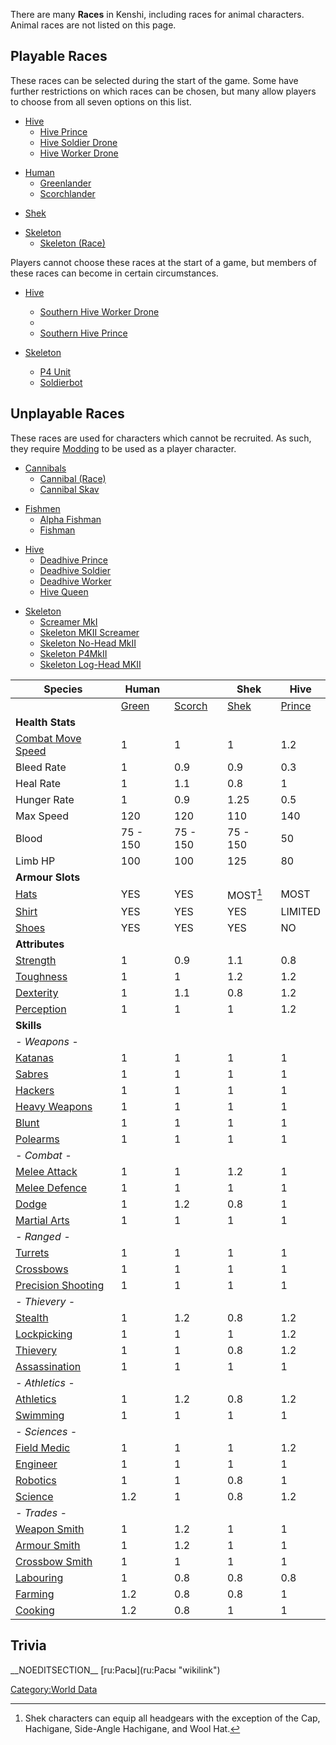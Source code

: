 There are many **Races** in Kenshi, including races for animal
characters. Animal races are not listed on this page.

## Playable Races

These races can be selected during the start of the game. Some [](Game_Starts.md) have further restrictions on which races
can be chosen, but many allow players to choose from all seven options
on this list.

- [Hive](Hive.md "wikilink")
  - [Hive Prince](Hive_Prince.md "wikilink")
  - [Hive Soldier Drone](Hive_Soldier_Drone.md "wikilink")
  - [Hive Worker Drone](Hive_Worker_Drone.md "wikilink")

<!-- -->

- [Human](Human.md "wikilink")
  - [Greenlander](Greenlander.md "wikilink")
  - [Scorchlander](Scorchlander.md "wikilink")

<!-- -->

- [Shek](Shek.md "wikilink")

<!-- -->

- [Skeleton](Skeleton.md "wikilink")
  - [Skeleton (Race)](Skeleton_(Race).md "wikilink")

Players cannot choose these races at the start of a game, but members of
these races can become [](Playable_Characters.md) in certain circumstances.

- [Hive](Hive.md "wikilink")
  - [Southern Hive Worker Drone](Southern_Hive_Worker_Drone.md "wikilink")
  - [](Southern_Hive_Soldier_Drone.md)
  - [Southern Hive Prince](Southern_Hive_Prince.md "wikilink")

- [Skeleton](Skeleton.md "wikilink")
  - [P4 Unit](P4_Unit.md "wikilink")
  - [Soldierbot](Soldierbot.md "wikilink")

## Unplayable Races

These races are used for characters which cannot be recruited. As such,
they require [Modding](:Category:Modding "wikilink") to be used as a
player character.

- [Cannibals](03%20-%20Projects%20&%20Wikis/Kenshi/Kenshi%20Wiki/Kenshi%20Wiki%20Template/Cannibals.md "wikilink")
  - [Cannibal (Race)](Cannibal_(Race).md "wikilink")
  - [Cannibal Skav](Cannibal_Skav.md "wikilink")

<!-- -->

- [Fishmen](03%20-%20Projects%20&%20Wikis/Kenshi/Kenshi%20Wiki/Kenshi%20Wiki%20Template/Fishmen.md "wikilink")
  - [Alpha Fishman](Alpha_Fishman.md "wikilink")
  - [Fishman](Fishman.md "wikilink")

<!-- -->

- [Hive](Hive.md "wikilink")
  - [Deadhive Prince](Deadhive_Prince.md "wikilink")
  - [Deadhive Soldier](Deadhive_Soldier.md "wikilink")
  - [Deadhive Worker](Deadhive_Worker.md "wikilink")
  - [Hive Queen](Hive_Queen.md "wikilink")

<!-- -->

- [Skeleton](Skeleton.md "wikilink")
  - [Screamer MkI](Screamer_MkI.md "wikilink")
  - [Skeleton MKII Screamer](Skeleton_MKII_Screamer.md "wikilink")
  - [Skeleton No-Head MkII](Skeleton_No-Head_MkII.md "wikilink")
  - [Skeleton P4MkII](Skeleton_P4MkII.md "wikilink")
  - [Skeleton Log-Head MKII](Skeleton_Log-Head_MKII.md "wikilink")

| Species                                                        | Human                           |                                   | Shek                    | Hive                             |
|----------------------------------------------------------------|---------------------------------|-----------------------------------|-------------------------|----------------------------------|
|                                                                | [Green](Greenlander.md "wikilink") | [Scorch](Scorchlander.md "wikilink") | [Shek](Shek.md "wikilink") | [Prince](Hive_Prince.md "wikilink") |
| **Health Stats**                                               |                                 |                                   |                         |                                  |
| [Combat Move Speed](Combat_Speed.md#Combat_Move_Speed "wikilink") | 1                               | 1                                 | 1                       | 1.2                              |
| Bleed Rate                                                     | 1                               | 0.9                               | 0.9                     | 0.3                              |
| Heal Rate                                                      | 1                               | 1.1                               | 0.8                     | 1                                |
| Hunger Rate                                                    | 1                               | 0.9                               | 1.25                    | 0.5                              |
| Max Speed                                                      | 120                             | 120                               | 110                     | 140                              |
| Blood                                                          | 75 - 150                        | 75 - 150                          | 75 - 150                | 50                               |
| Limb HP                                                        | 100                             | 100                               | 125                     | 80                               |
| **Armour Slots**                                               |                                 |                                   |                         |                                  |
| [Hats](Hats.md "wikilink")                                        | YES                             | YES                               | MOST[^1]                | MOST                             |
| [Shirt](Shirts.md "wikilink")                                     | YES                             | YES                               | YES                     | LIMITED                          |
| [Shoes](Footwear.md "wikilink")                                   | YES                             | YES                               | YES                     | NO                               |
| **Attributes**                                                 |                                 |                                   |                         |                                  |
| [Strength](Strength.md "wikilink")                                | 1                               | 0.9                               | 1.1                     | 0.8                              |
| [Toughness](Toughness.md "wikilink")                              | 1                               | 1                                 | 1.2                     | 1.2                              |
| [Dexterity](Dexterity.md "wikilink")                              | 1                               | 1.1                               | 0.8                     | 1.2                              |
| [Perception](Perception.md "wikilink")                            | 1                               | 1                                 | 1                       | 1.2                              |
| **Skills**                                                     |                                 |                                   |                         |                                  |
| *- Weapons -*                                                  |                                 |                                   |                         |                                  |
| [Katanas](Katanas.md "wikilink")                                  | 1                               | 1                                 | 1                       | 1                                |
| [Sabres](Sabres.md "wikilink")                                    | 1                               | 1                                 | 1                       | 1                                |
| [Hackers](Hackers.md "wikilink")                                  | 1                               | 1                                 | 1                       | 1                                |
| [Heavy Weapons](Heavy_Weapons.md "wikilink")                      | 1                               | 1                                 | 1                       | 1                                |
| [Blunt](Blunt.md "wikilink")                                      | 1                               | 1                                 | 1                       | 1                                |
| [Polearms](Polearms_(Class).md "wikilink")                        | 1                               | 1                                 | 1                       | 1                                |
| *- Combat -*                                                   |                                 |                                   |                         |                                  |
| [Melee Attack](Melee_Attack.md "wikilink")                        | 1                               | 1                                 | 1.2                     | 1                                |
| [Melee Defence](Melee_Defence.md "wikilink")                      | 1                               | 1                                 | 1                       | 1                                |
| [Dodge](Dodge.md "wikilink")                                      | 1                               | 1.2                               | 0.8                     | 1                                |
| [Martial Arts](Martial_Arts.md "wikilink")                        | 1                               | 1                                 | 1                       | 1                                |
| *- Ranged -*                                                   |                                 |                                   |                         |                                  |
| [Turrets](Turrets.md "wikilink")                                  | 1                               | 1                                 | 1                       | 1                                |
| [Crossbows](Crossbows.md "wikilink")                              | 1                               | 1                                 | 1                       | 1                                |
| [Precision Shooting](Precision_Shooting.md "wikilink")            | 1                               | 1                                 | 1                       | 1                                |
| *- Thievery -*                                                 |                                 |                                   |                         |                                  |
| [Stealth](Stealth.md "wikilink")                                  | 1                               | 1.2                               | 0.8                     | 1.2                              |
| [Lockpicking](Lockpicking.md "wikilink")                          | 1                               | 1                                 | 1                       | 1.2                              |
| [Thievery](Thievery.md "wikilink")                                | 1                               | 1                                 | 0.8                     | 1.2                              |
| [Assassination](Assassination.md "wikilink")                      | 1                               | 1                                 | 1                       | 1                                |
| *- Athletics -*                                                |                                 |                                   |                         |                                  |
| [Athletics](Athletics.md "wikilink")                              | 1                               | 1.2                               | 0.8                     | 1.2                              |
| [Swimming](Swimming.md "wikilink")                                | 1                               | 1                                 | 1                       | 1                                |
| *- Sciences -*                                                 |                                 |                                   |                         |                                  |
| [Field Medic](Field_Medic.md "wikilink")                          | 1                               | 1                                 | 1                       | 1.2                              |
| [Engineer](Engineer.md "wikilink")                                | 1                               | 1                                 | 1                       | 1                                |
| [Robotics](Robotics.md "wikilink")                                | 1                               | 1                                 | 0.8                     | 1                                |
| [Science](Science.md "wikilink")                                  | 1.2                             | 1                                 | 0.8                     | 1.2                              |
| *- Trades -*                                                   |                                 |                                   |                         |                                  |
| [Weapon Smith](Weapon_Smith_(Skill).md "wikilink")                | 1                               | 1.2                               | 1                       | 1                                |
| [Armour Smith](Armour_Smith.md "wikilink")                        | 1                               | 1.2                               | 1                       | 1                                |
| [Crossbow Smith](Crossbow_Smith.md "wikilink")                    | 1                               | 1                                 | 1                       | 1                                |
| [Labouring](Labouring.md "wikilink")                              | 1                               | 0.8                               | 0.8                     | 0.8                              |
| [Farming](Farming.md "wikilink")                                  | 1.2                             | 0.8                               | 0.8                     | 1                                |
| [Cooking](Cooking.md "wikilink")                                  | 1.2                             | 0.8                               | 1                       | 1                                |

## Trivia

<references />
__NOEDITSECTION__ [ru:Расы](ru:Расы "wikilink")

[Category:World Data](Category:World_Data "wikilink")

[^1]: Shek characters can equip all headgears with the exception of the
    Cap, Hachigane, Side-Angle Hachigane, and Wool Hat.